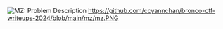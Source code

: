 ![MZ: Problem Description](https://github.com/ccyannchan/bronco-ctf-writeups-2024/blob/main/mz/mz.PNG "MZ: Problem Description")
https://github.com/ccyannchan/bronco-ctf-writeups-2024/blob/main/mz/mz.PNG